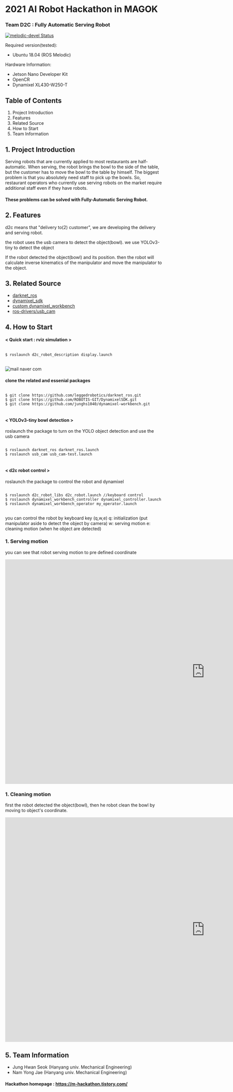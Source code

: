 # 2021 AI Robot Hackathon in MAGOK
### Team D2C : Fully Automatic Serving Robot
[![melodic-devel Status](https://github.com/ROBOTIS-GIT/dynamixel-workbench/workflows/melodic-devel/badge.svg)](https://github.com/ROBOTIS-GIT/dynamixel-workbench/tree/melodic-devel)

Required version(tested):
- Ubuntu 18.04 (ROS Melodic)

Hardware Information:
- Jetson Nano Developer Kit
- OpenCR
- Dynamixel XL430-W250-T

## Table of Contents
1. Project Introduction
2. Features
3. Related Source
4. How to Start
5. Team Information


## 1. Project Introduction
Serving robots that are currently applied to most restaurants are half-automatic.
When serving, the robot brings the bowl to the side of the table, but the customer has to move the bowl to the table by himself.
The biggest problem is that you absolutely need staff to pick up the bowls.
So, restaurant operators who currently use serving robots on the market require additional staff even if they have robots.

#### These problems can be solved with Fully-Automatic Serving Robot.
## 2. Features
d2c means that "delivery to(2) customer", we are developing the delivery and serving robot.

the robot uses the usb camera to detect the object(bowl).
we use YOLOv3-tiny to detect the object

If the robot detected the object(bowl) and its position. 
then the robot will calculate inverse kinematics of the manipulator and move the manipulator to the object.

## 3. Related Source
- [darknet_ros](https://github.com/leggedrobotics/darknet_ros)
- [dynamixel_sdk](https://github.com/ROBOTIS-GIT/DynamixelSDK)
- [custom dynamixel_workbench](https://github.com/junghs1040/dynamixel-workbench)
- [ros-drivers/usb_cam](https://github.com/ros-drivers/usb_cam)

## 4. How to Start
#### < Quick start : rviz simulation >
<pre>
<code>
$ roslaunch d2c_robot_description display.launch
</code>
</pre>

![mail naver com](https://user-images.githubusercontent.com/19335771/142581467-6c7ccb58-d063-4bc8-b28f-a68cbcc55d91.jpeg)

#### clone the related and essenial packages
<pre>
<code>
$ git clone https://github.com/leggedrobotics/darknet_ros.git
$ git clone https://github.com/ROBOTIS-GIT/DynamixelSDK.git
$ git clone https://github.com/junghs1040/dynamixel-workbench.git
</code>
</pre>

#### < YOLOv3-tiny bowl detection >
roslaunch the package to turn on the YOLO object detection and use the usb camera
<pre>
<code>
$ roslaunch darknet_ros darknet_ros.launch
$ roslaunch usb_cam usb_cam-test.launch
</code>
</pre>

#### < d2c robot control >
roslaunch the package to control the robot and dynamixel
<pre>
<code>
$ roslaunch d2c_robot_libs d2c_robot.launch //keyboard control
$ roslaunch dynamixel_workbench_controller dynamixel_controller.launch 
$ roslaunch dynamixel_workbench_operator my_operator.launch
</code>
</pre>
you can control the robot by keyboard key (q,w,e) 
q: initialization (put manipulator aside to detect the object by camera)
w: serving motion
e: cleaning motion (when he object are detected)

### 1. Serving motion 
you can see that robot serving motion to pre defined coordinate

<iframe width="1280" height="720" src="https://www.youtube.com/embed/FxkeqOVxc3M" title="YouTube video player" frameborder="0" allow="accelerometer; autoplay; clipboard-write; encrypted-media; gyroscope; picture-in-picture" allowfullscreen></iframe>

### 1. Cleaning motion 
first the robot detected the object(bowl), then he robot clean the bowl by moving to object's coordinate.

<iframe width="1280" height="720" src="https://www.youtube.com/embed/MeFMGXxcLSg" title="YouTube video player" frameborder="0" gesture="media" allowfullscreen=""></iframe>


## 5. Team Information
- Jung Hwan Seok (Hanyang univ. Mechanical Engineering) 
- Nam Yong Jae (Hanyang univ. Mechanical Engineering) 

#### Hackathon homepage : https://m-hackathon.tistory.com/

